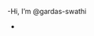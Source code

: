 -Hi, I’m @gardas-swathi

-

<!---
gardas-swathi/gardas-swathi is a ✨ special ✨ repository because its `README.md` (this file) appears on your GitHub profile.
You can click the Preview link to take a look at your changes.
--->

